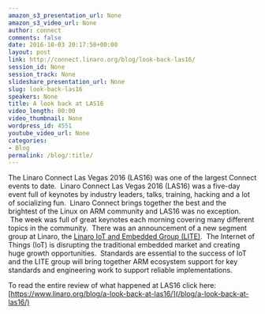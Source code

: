 ```yaml
---
amazon_s3_presentation_url: None
amazon_s3_video_url: None
author: connect
comments: false
date: 2016-10-03 20:17:58+00:00
layout: post
link: http://connect.linaro.org/blog/look-back-las16/
session_id: None
session_track: None
slideshare_presentation_url: None
slug: look-back-las16
speakers: None
title: A look back at LAS16
video_length: 00:00
video_thumbnail: None
wordpress_id: 4551
youtube_video_url: None
categories:
- Blog
permalink: /blog/:title/
---
```


The Linaro Connect Las Vegas 2016 (LAS16) was one of the largest Connect events to date.  Linaro Connect Las Vegas 2016 (LAS16) was a five-day event full of keynotes by industry leaders, talks, training, hacking and a lot of socializing fun.  Linaro Connect brings together the best and the brightest of the Linux on ARM community and LAS16 was no exception.  The week was full of great keynotes each morning covering many different topics in the community.  There was an announcement of a new segment group at Linaro, the [Linaro IoT and Embedded Group (LITE)](/news/linaro-announces-lite-collaborative-software-engineering-internet-things-iot/).  The Internet of Things (IoT) is disrupting the traditional embedded market and creating huge growth opportunities.  Standards are essential to the success of IoT and the LITE group will bring together ARM ecosystem support for key standards and engineering work to support reliable implementations.

To read the entire review of what happened at LAS16 click here: [https://www.linaro.org/blog/a-look-back-at-las16/](/blog/a-look-back-at-las16/)
